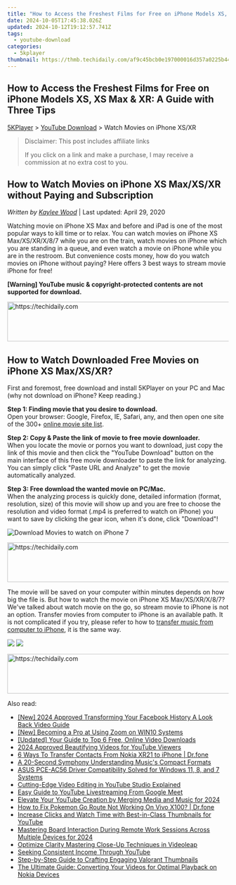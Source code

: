```yaml
---
title: "How to Access the Freshest Films for Free on iPhone Models XS, XS Max & XR: A Guide with Three Tips"
date: 2024-10-05T17:45:38.026Z
updated: 2024-10-12T19:12:57.741Z
tags:
  - youtube-download
categories:
  - 5kplayer
thumbnail: https://thmb.techidaily.com/af9c45bcb0e197000016d357a0225b4459ab82775eecec8c840974260c0eb2b8.jpg
---
```


## How to Access the Freshest Films for Free on iPhone Models XS, XS Max & XR: A Guide with Three Tips

[5KPlayer](https://tools.techidaily.com/5kplayer/products/) \> [YouTube Download](https://tools.techidaily.com/5kplayer/youtube-download/) \> Watch Movies on iPhone XS/XR

>  Disclaimer: This post includes affiliate links
>
>  If you click on a link and make a purchase, I may receive a commission at no extra cost to you.
>

## How to Watch Movies on iPhone XS Max/XS/XR without Paying and Subscription

 _Written by [Kaylee Wood](https://www.quora.com/profile/Amanda-Hu-21)_ | Last updated: April 29, 2020 

Watching movie on iPhone XS Max and before and iPad is one of the most popular ways to kill time or to relax. You can watch movies on iPhone XS Max/XS/XR/X/8/7 while you are on the train, watch movies on iPhone which you are standing in a queue, and even watch a movie on iPhone while you are in the restroom. But convenience costs money, how do you watch movies on iPhone without paying? Here offers 3 best ways to stream movie iPhone for free!

**\[Warning\] YouTube music & copyright-protected contents are not supported for download.**

<!-- affiliate ads begin -->
<a href="https://appsumo.8odi.net/c/5597632/2087394/7443" target="_top" id="2087394">
  <img src="//a.impactradius-go.com/display-ad/7443-2087394" border="0" alt="https://techidaily.com" width="728" height="90"/>
</a>
<img height="0" width="0" src="https://appsumo.8odi.net/i/5597632/2087394/7443" style="position:absolute;visibility:hidden;" border="0" />
<!-- affiliate ads end -->

## How to Watch Downloaded Free Movies on iPhone XS Max/XS/XR?

First and foremost, free download and install 5KPlayer on your PC and Mac (why not download on iPhone? Keep reading.) 

**Step 1: Finding movie that you desire to download.**  
Open your browser: Google, Firefox, IE, Safari, any, and then open one site of the 300+ [online movie site list](https://tools.techidaily.com/5kplayer/youtube-download/).

**Step 2: Copy & Paste the link of movie to free movie downloader.**   
When you locate the movie or pornos you want to download, just copy the link of this movie and then click the "YouTube Download" button on the main interface of this free movie downloader to paste the link for analyzing. You can simply click "Paste URL and Analyze" to get the movie automatically analyzed. 

**Step 3: Free download the wanted movie on PC/Mac.**  
When the analyzing process is quickly done, detailed information (format, resolution, size) of this movie will show up and you are free to choose the resolution and video format (.mp4 is preferred to watch on iPhone) you want to save by clicking the gear icon, when it's done, click "Download"! 

![Download Movies to watch on iPhone 7](https://www.5kplayer.com/youtube-download/img/download-vs-swim.jpg) 

<!-- affiliate ads begin -->
<a href="https://appsumo.8odi.net/c/5597632/2094414/7443" target="_top" id="2094414">
  <img src="//a.impactradius-go.com/display-ad/7443-2094414" border="0" alt="https://techidaily.com" width="728" height="90"/>
</a>
<img height="0" width="0" src="https://appsumo.8odi.net/i/5597632/2094414/7443" style="position:absolute;visibility:hidden;" border="0" />
<!-- affiliate ads end -->

The movie will be saved on your computer within minutes depends on how big the file is. But how to watch the movie on iPhone XS Max/XS/XR/X/8/7? We've talked about watch movie on the go, so stream movie to iPhone is not an option. Transfer movies from computer to iPhone is an available path. It is not complicated if you try, please refer to how to [transfer music from computer to iPhone](https://tools.techidaily.com/5kplayer/youtube-download/), it is the same way.

[![](https://www.5kplayer.com/youtube-download/../button/freedownwhitewin.png)](https://tools.techidaily.com/5kplayer/products/) [![](https://www.5kplayer.com/youtube-download/../button/freedownbackmac.png)](https://tools.techidaily.com/5kplayer/products/)

<!-- affiliate ads begin -->
<a href="https://appsumo.8odi.net/c/5597632/2144289/7443" target="_top" id="2144289">
  <img src="//a.impactradius-go.com/display-ad/7443-2144289" border="0" alt="https://techidaily.com" width="728" height="90"/>
</a>
<img height="0" width="0" src="https://appsumo.8odi.net/i/5597632/2144289/7443" style="position:absolute;visibility:hidden;" border="0" />
<!-- affiliate ads end -->

<ins class="adsbygoogle"
     style="display:block"
     data-ad-format="autorelaxed"
     data-ad-client="ca-pub-7571918770474297"
     data-ad-slot="1223367746"></ins>

<ins class="adsbygoogle"
     style="display:block"
     data-ad-client="ca-pub-7571918770474297"
     data-ad-slot="8358498916"
     data-ad-format="auto"
     data-full-width-responsive="true"></ins>

<span class="atpl-alsoreadstyle">Also read:</span>
<div><ul>
<li><a href="https://facebook-clips.techidaily.com/new-2024-approved-transforming-your-facebook-history-a-look-back-video-guide/"><u>[New] 2024 Approved Transforming Your Facebook History A Look Back Video Guide</u></a></li>
<li><a href="https://extra-resources.techidaily.com/new-becoming-a-pro-at-using-zoom-on-win10-systems/"><u>[New] Becoming a Pro at Using Zoom on WIN10 Systems</u></a></li>
<li><a href="https://youtube-blog.techidaily.com/ed-your-guide-to-top-6-free-online-video-downloads/"><u>[Updated] Your Guide to Top 6 Free, Online Video Downloads</u></a></li>
<li><a href="https://youtube-video-recordings.techidaily.com/2024-approved-beautifying-videos-for-youtube-viewers/"><u>2024 Approved Beautifying Videos for YouTube Viewers</u></a></li>
<li><a href="https://blog-min.techidaily.com/6-ways-to-transfer-contacts-from-nokia-xr21-to-iphone-drfone-by-drfone-transfer-from-android-transfer-from-android/"><u>6 Ways To Transfer Contacts From Nokia XR21 to iPhone | Dr.fone</u></a></li>
<li><a href="https://youtube-video-recordings.techidaily.com/a-20-second-symphony-understanding-musics-compact-formats/"><u>A 20-Second Symphony Understanding Music's Compact Formats</u></a></li>
<li><a href="https://win-dash.techidaily.com/asus-pce-ac56-driver-compatibility-solved-for-windows-11-8-and-7-systems/"><u>ASUS PCE-AC56 Driver Compatibility Solved for Windows 11, 8, and 7 Systems</u></a></li>
<li><a href="https://youtube-video-recordings.techidaily.com/cutting-edge-video-editing-in-youtube-studio-explained/"><u>Cutting-Edge Video Editing in YouTube Studio Explained</u></a></li>
<li><a href="https://youtube-video-recordings.techidaily.com/easy-guide-to-youtube-livestreaming-from-google-meet/"><u>Easy Guide to YouTube Livestreaming From Google Meet</u></a></li>
<li><a href="https://youtube-video-recordings.techidaily.com/elevate-your-youtube-creation-by-merging-media-and-music-for-2024/"><u>Elevate Your YouTube Creation by Merging Media and Music for 2024</u></a></li>
<li><a href="https://change-location.techidaily.com/how-to-fix-pokemon-go-route-not-working-on-vivo-x100-drfone-by-drfone-virtual-android/"><u>How to Fix Pokemon Go Route Not Working On Vivo X100? | Dr.fone</u></a></li>
<li><a href="https://youtube-video-recordings.techidaily.com/increase-clicks-and-watch-time-with-best-in-class-thumbnails-for-youtube/"><u>Increase Clicks and Watch Time with Best-in-Class Thumbnails for YouTube</u></a></li>
<li><a href="https://digital-screen-recording.techidaily.com/mastering-board-interaction-during-remote-work-sessions-across-multiple-devices-for-2024/"><u>Mastering Board Interaction During Remote Work Sessions Across Multiple Devices for 2024</u></a></li>
<li><a href="https://extra-hints.techidaily.com/optimize-clarity-mastering-close-up-techniques-in-videoleap/"><u>Optimize Clarity Mastering Close-Up Techniques in Videoleap</u></a></li>
<li><a href="https://youtube-video-recordings.techidaily.com/seeking-consistent-income-through-youtube/"><u>Seeking Consistent Income Through YouTube</u></a></li>
<li><a href="https://youtube-video-recordings.techidaily.com/step-by-step-guide-to-crafting-engaging-valorant-thumbnails/"><u>Step-by-Step Guide to Crafting Engaging Valorant Thumbnails</u></a></li>
<li><a href="https://discover-bits.techidaily.com/the-ultimate-guide-converting-your-videos-for-optimal-playback-on-nokia-devices/"><u>The Ultimate Guide: Converting Your Videos for Optimal Playback on Nokia Devices</u></a></li>
</ul></div>

